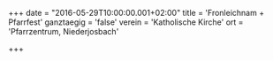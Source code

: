 +++
date = "2016-05-29T10:00:00.001+02:00"
title = 'Fronleichnam + Pfarrfest'
ganztaegig = 'false'
verein = 'Katholische Kirche'
ort = 'Pfarrzentrum, Niederjosbach'

+++

      